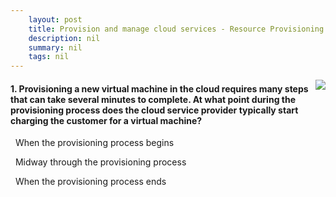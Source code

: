 ```yaml
---
    layout: post
    title: Provision and manage cloud services - Resource Provisioning
    description: nil
    summary: nil
    tags: nil
---
```



 <a target="_blank" href="https://docs.microsoft.com/en-us/learn/modules/cmu-provision-cloud-services/3-resource-provisioning/"><i class="fas fa-external-link-alt"></i> </a>
 <img align="right" src="https://docs.microsoft.com/en-us/learn/achievements/cmu-cloud-admin/cloud-admin-provision-manage.svg">
####  1. Provisioning a new virtual machine in the cloud requires many steps that can take several minutes to complete. At what point during the provisioning process does the cloud service provider typically start charging the customer for a virtual machine?


<i class='far fa-square'></i> &nbsp;&nbsp;When the provisioning process begins

<i class='far fa-square'></i> &nbsp;&nbsp;Midway through the provisioning process

<i class='fas fa-check-square' style='color: Dodgerblue;'></i> &nbsp;&nbsp;When the provisioning process ends
<br />
<br />
<br />
